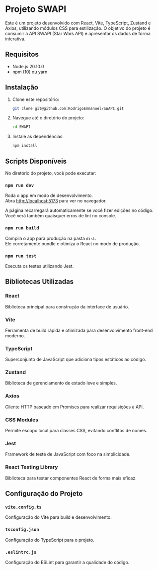 # Projeto SWAPI

Este é um projeto desenvolvido com React, Vite, TypeScript, Zustand e Axios, utilizando módulos CSS para estilização. O objetivo do projeto é consumir a API SWAPI (Star Wars API) e apresentar os dados de forma interativa.

## Requisitos

- Node.js 20.10.0
- npm (10) ou yarn

## Instalação

1. Clone este repositório:
    ```sh
    git clone git@github.com:RodrigoEmmanoel/SWAPI.git
    ```
2. Navegue até o diretório do projeto:
    ```sh
    cd SWAPI
    ```
3. Instale as dependências:
    ```sh
    npm install
    ```

## Scripts Disponíveis

No diretório do projeto, você pode executar:

### `npm run dev`

Roda o app em modo de desenvolvimento.\
Abra [http://localhost:5173](http://localhost:5173) para ver no navegador.

A página recarregará automaticamente se você fizer edições no código.\
Você verá também quaisquer erros de lint no console.

### `npm run build`

Compila o app para produção na pasta `dist`.\
Ele corretamente bundle e otimiza o React no modo de produção.

### `npm run test`

Executa os testes utilizando Jest.

## Bibliotecas Utilizadas

### React

Biblioteca principal para construção da interface de usuário.

### Vite

Ferramenta de build rápida e otimizada para desenvolvimento front-end moderno.

### TypeScript

Superconjunto de JavaScript que adiciona tipos estáticos ao código.

### Zustand

Biblioteca de gerenciamento de estado leve e simples.

### Axios

Cliente HTTP baseado em Promises para realizar requisições à API.

### CSS Modules

Permite escopo local para classes CSS, evitando conflitos de nomes.

### Jest

Framework de teste de JavaScript com foco na simplicidade.

### React Testing Library

Biblioteca para testar componentes React de forma mais eficaz.

## Configuração do Projeto

### `vite.config.ts`

Configuração do Vite para build e desenvolvimento.

### `tsconfig.json`

Configuração do TypeScript para o projeto.

### `.eslintrc.js`

Configuração do ESLint para garantir a qualidade do código.
